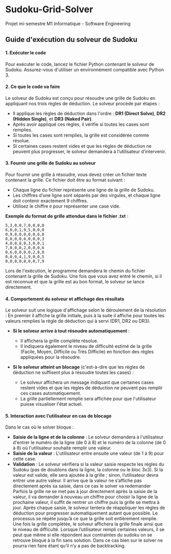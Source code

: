 # Sudoku-Grid-Solver
Projet mi-semestre M1 Informatique - Software Engineering



## Guide d'exécution du solveur de Sudoku

#### 1. Exécuter le code
Pour exécuter le code, lancez le fichier Python contenant le solveur de Sudoku. Assurez-vous d'utiliser un environnement compatible avec Python 3.

#### 2. Ce que le code va faire
Le solveur de Sudoku est conçu pour résoudre une grille de Sudoku en appliquant nos trois règles de déduction. Le solveur procède par étapes :
- Il applique les règles de déduction dans l'ordre : **DR1 (Direct Solve)**, **DR2 (Hidden Single)**, et **DR3 (Naked Pair)**.
- Après avoir appliqué ces règles, il vérifie si toutes les cases sont remplies.
- Si toutes les cases sont remplies, la grille est considérée comme résolue.
- Si certaines cases restent vides et que les règles de déduction ne peuvent plus progresser, le solveur demandera à l’utilisateur d’intervenir.

#### 3. Fournir une grille de Sudoku au solveur
Pour fournir une grille à résoudre, vous devez créer un fichier texte contenant la grille. Ce fichier doit être au format suivant :
- Chaque ligne du fichier représente une ligne de la grille de Sudoku.
- Les chiffres d’une ligne sont séparés par des virgules, et chaque ligne doit contenir exactement 9 chiffres.
- Utilisez le chiffre `0` pour représenter une case vide.

**Exemple du format de grille attendue dans le fichier .txt** :
```
5,3,0,0,7,0,0,0,0
6,0,0,1,9,5,0,0,0
0,9,8,0,0,0,0,6,0
8,0,0,0,6,0,0,0,3
4,0,0,8,0,3,0,0,1
7,0,0,0,2,0,0,0,6
0,6,0,0,0,0,2,8,0
0,0,0,4,1,9,0,0,5
0,0,0,0,8,0,0,7,9
```

Lors de l'exécution, le programme demandera le chemin du fichier contenant la grille de Sudoku. Une fois que vous avez entré le chemin, si il est reconnue et que la grille est au bon format, le solveur se lance directement.

#### 4. Comportement du solveur et affichage des résultats
Le solveur suit une logique d'affichage selon le déroulement de la résolution :
En premier il affiche la grille initiale, puis à la suite il affiche pour toutes les valeurs remplies la règle de déduction qui à servi (DR1, DR2 ou DR3).
- **Si le solveur arrive à tout résoudre automatiquement** :
  - Il affichera la grille complète résolue.
  - Il indiquera également le niveau de difficulté estimé de la grille (Facile, Moyen, Difficile ou Très Difficile) en fonction des règles appliquées pour la résoudre.

- **Si le solveur atteint un blocage** (c'est-à-dire que les règles de déduction ne suffisent plus à résoudre toutes les cases) :
  - Le solveur affichera un message indiquant que certaines cases restent vides et que les règles de déduction ne peuvent pas remplir ces cases automatiquement.
  - La grille partiellement remplie sera affichée pour que l'utilisateur puisse visualiser l'état actuel.

#### 5. Interaction avec l’utilisateur en cas de blocage
Dans le cas où le solver bloque :

- **Saisie de la ligne et de la colonne** : Le solveur demandera à l'utilisateur d'entrer le numéro de la ligne (de 0 à 8) et le numéro de la colonne (de 0 à 8) où l'utilisateur souhaite remplir une valeur.
- **Saisie de la valeur** : L'utilisateur entre ensuite une valeur (de 1 à 9) pour cette case.
- **Validation** : Le solveur vérifiera si la valeur saisie respecte les règles du Sudoku (pas de doublons dans la ligne, la colonne ou le bloc 3x3). Si la valeur est valide, elle sera ajoutée à la grille ; sinon, l’utilisateur devra entrer une autre valeur. Il arrive que la valeur ne s’affiche pas directement après sa saisie, dans ce cas le solver va redemander 
Parfois la grille ne se met pas à jour directement après la saisie de la valeur, il va demander à nouveau un chiffre pour choisir la ligne de la prochaine valeur, il suffit de rentrer un chiffre puis la grille se mettra à jour. 
Après chaque saisie, le solveur tentera de réappliquer les règles de déduction pour progresser automatiquement autant que possible. Le processus se répète jusqu’à ce que la grille soit entièrement remplie.
Une fois la grille complétée, le solveur affichera la grille finale ainsi que le niveau de difficulté.
Lorsque l’utilisateur rempli certaines valeurs, il se peut que même si elle répondent aux contraintes du sudoku on se retrouve bloqué à la fin sans solution. Dans ce cas bien sur le solver ne pourra rien faire étant qu’il n’y a pas de backtracking.
